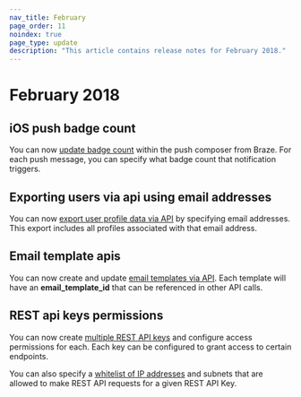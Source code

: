 ```yaml
---
nav_title: February
page_order: 11
noindex: true
page_type: update
description: "This article contains release notes for February 2018."
---
```

# February 2018

## iOS push badge count

You can now [update badge count][89] within the push composer from Braze.
For each push message, you can specify what badge count that notification triggers.

## Exporting users via api using email addresses

You can now [export user profile data via API][88] by specifying email addresses.
This export includes all profiles associated with that email address.

## Email template apis

You can now create and update [email templates via API][87]. Each template will have an **email_template_id** that can be referenced in other API calls.

## REST api keys permissions

You can now create [multiple REST API keys][86] and configure access permissions for each. Each key can be configured to grant access to certain endpoints.

You can also specify a [whitelist of IP addresses][85] and subnets that are allowed to make REST API requests for a given REST API Key.

[85]: {{site.baseurl}}/developer_guide/rest_api/basics/#api-ip-whitelisting
[86]: {{site.baseurl}}/developer_guide/rest_api/basics/#app-group-rest-api-keys
[87]: {{site.baseurl}}/developer_guide/rest_api/email_templates/#email-templates
[88]: {{site.baseurl}}/developer_guide/rest_api/export/#user-export
[89]: {{site.baseurl}}/help/best_practices/utilizing_badge_count/#utilizing-badge-count
